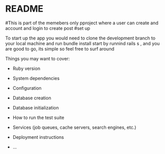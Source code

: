 # README

#This is part of the memebers only pproject where a user can create and account and login to create post
#set up

To start up the app you would need to clone the development branch to your local machine and run bundle install
 start by runnind rails s , and you are good to go, its simple so feel free to surf around

Things you may want to cover:

* Ruby version

* System dependencies

* Configuration

* Database creation

* Database initialization

* How to run the test suite

* Services (job queues, cache servers, search engines, etc.)

* Deployment instructions

* ...
